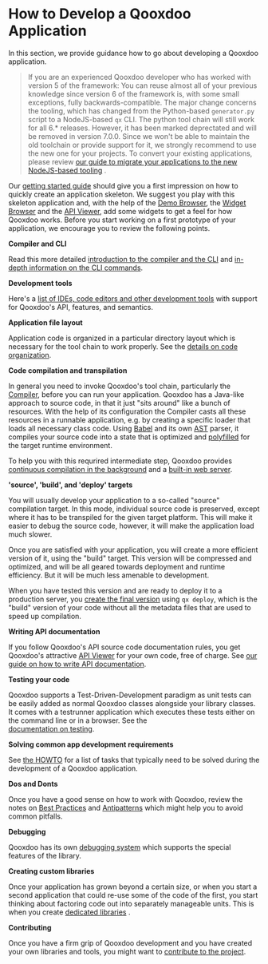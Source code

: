 # How to Develop a Qooxdoo Application

In this section, we provide guidance how to go about developing a Qooxdoo
application.

> If you are an experienced Qooxdoo developer who has worked with version 5 of
> the framework: You can reuse almost all of your previous knowledge since
> version 6 of the framework is, with some small exceptions, fully
> backwards-compatible. The major change concerns the tooling, which has changed
> from the Python-based `generator.py` script to a NodeJS-based `qx` CLI. The
> python tool chain will still work for all 6.\* releases. However, it has been
> marked deprectated and will be removed in version 7.0.0. Since we won't be
> able to maintain the old toolchain or provide support for it, we strongly
> recommend to use the new one for your projects. To convert your existing
> applications, please review
> [our guide to migrate your applications to the new NodeJS-based tooling](compiler/migration.md)
> .

Our [getting started guide](../README.md#getting-started) should give you a first impression on
how to quickly create an application skeleton. We suggest you play with this
skeleton application and, with the help of the
[Demo Browser](apps://demobrowser), the [Widget Browser](apps://demobrowser/)
and the [API Viewer](apps://apiviewer), add some widgets to get a feel for how
Qooxdoo works. Before you start working on a first prototype of your
application, we encourage you to review the following points.

**Compiler and CLI**

Read this more detailed [introduction to the compiler and the CLI](./compiler)
and [in-depth information on the CLI commands](./cli/commands).

**Development tools**

Here's a
[list of IDEs, code editors and other development tools](development_tools.md)
with support for Qooxdoo's API, features, and semantics.

**Application file layout**

Application code is organized in a particular directory layout which is
necessary for the tool chain to work properly. See the
[details on code organization](code_organisation.md).

**Code compilation and transpilation**

In general you need to invoke Qooxdoo's tool chain, particularly the 
[Compiler](compiler/), before you can run your application. Qooxdoo 
has a Java-like approach to source code, in that it just "sits around" 
like a bunch of resources. With the help of its configuration the 
Compiler casts all these resources in a runnable application, e.g. 
by creating a specific loader that loads all necessary class code. 
Using [Babel](https://babeljs.io/) and its own
[AST](https://en.wikipedia.org/wiki/Abstract_syntax_tree) parser, 
it compiles your source code into a state that is optimized and 
[polyfilled](https://en.wikipedia.org/wiki/Polyfill_(programming))
for the target runtime environment.

To help you with this requrired intermediate step, Qooxdoo provides
[continuous compilation in the background](compiler/?id=creating-your-first-application)
and a [built-in web server](cli/commands?id=mini-web-server).

**'source', 'build', and 'deploy' targets**

You will usually develop your application to a so-called "source" compilation target. 
In this mode, individual source code is preserved, except where it has to be transpiled
for the given target platform. This will make it easier to debug the source
code, however, it will make the application load much slower.

Once you are satisfied with your application, you will create a more efficient 
version of it, using the "build" target. This version will be compressed and 
optimized, and will be all geared towards deployment and runtime efficiency. 
But it will be much less amenable to development.

When you have tested this version and are ready to deploy it to a production 
server, you [create the final version](cli/commands?id=building-for-production-and-deployment)
using `qx deploy`, which is the "build" version of your code without all the metadata 
files that are used to speed up compilation. 

**Writing API documentation**

If you follow Qooxdoo's API source code documentation rules, you get Qooxdoo's
attractive [API Viewer](apps://apiviewer/) for your own code, free of charge.
See [our guide on how to write API documentation](documentation/).

**Testing your code**

Qooxdoo supports a Test-Driven-Development paradigm as unit tests can be easily
added as normal Qooxdoo classes alongside your library classes. It comes with a
testrunner application which executes these tests either on the command line or
in a browser. See the  
[documentation on testing](testing/).

**Solving common app development requirements**

See [the HOWTO](howto/) for a list of tasks that typically need to be solved
during the development of a Qooxdoo application.

**Dos and Donts**

Once you have a good sense on how to work with Qooxdoo, review the notes on
[Best Practices](best_practices.md) and [Antipatterns](antipatterns.md) which
might help you to avoid common pitfalls.

**Debugging**

Qooxdoo has its own [debugging system](debugging.md) which supports the special
features of the library.

**Creating custom libraries**

Once your application has grown beyond a certain size, or when you start a
second application that could re-use some of the code of the first, you start
thinking about factoring code out into separately manageable units. This is when
you create [dedicated libraries](library_custom.md) .

**Contributing**

Once you have a firm grip of Qooxdoo development and you have created your own
libraries and tools, you might want to
[contribute to the project](contribute.md).
